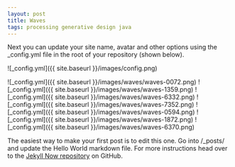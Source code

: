 ```yaml
---
layout: post
title: Waves
tags: processing generative design java
---
```


Next you can update your site name, avatar and other options using the _config.yml file in the root of your repository (shown below).

![_config.yml]({{ site.baseurl }}/images/config.png)

<script src="https://gist.github.com/jcamposobando/90bdf369278393245448aa5535038fbf.js"></script>

![_config.yml]({{ site.baseurl }}/images/waves/waves-0072.png)
![_config.yml]({{ site.baseurl }}/images/waves/waves-1359.png)
![_config.yml]({{ site.baseurl }}/images/waves/waves-6332.png)
![_config.yml]({{ site.baseurl }}/images/waves/waves-7352.png)
![_config.yml]({{ site.baseurl }}/images/waves/waves-0594.png)
![_config.yml]({{ site.baseurl }}/images/waves/waves-1872.png)
![_config.yml]({{ site.baseurl }}/images/waves/waves-6370.png)

The easiest way to make your first post is to edit this one. Go into /_posts/ and update the Hello World markdown file. For more instructions head over to the [Jekyll Now repository](https://github.com/barryclark/jekyll-now) on GitHub.
